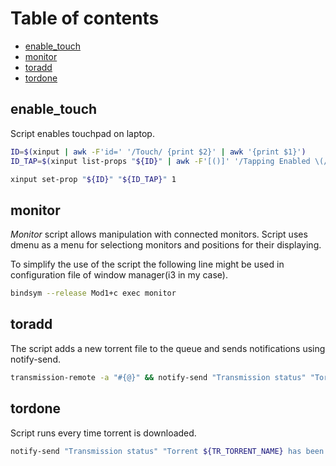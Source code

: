 # Table of contents

- [enable_touch](#touch)
- [monitor](#monitor)
- [toradd](#toradd)
- [tordone](#tordone)

## enable_touch

Script enables touchpad on laptop.

```bash
ID=$(xinput | awk -F'id=' '/Touch/ {print $2}' | awk '{print $1}')
ID_TAP=$(xinput list-props "${ID}" | awk -F'[()]' '/Tapping Enabled \(/ {print $2}')

xinput set-prop "${ID}" "${ID_TAP}" 1
```

## monitor

*Monitor* script allows manipulation with connected monitors. Script uses dmenu as a menu for selectiong monitors and positions for their displaying.

To simplify the use of the script the following line might be used in configuration file of window manager(i3 in my case).

```bash
bindsym --release Mod1+c exec monitor
```

## toradd

The script adds a new torrent file to the queue and sends notifications using notify-send.

```bash
transmission-remote -a "#{@}" && notify-send "Transmission status" "Torrent added"
```

## tordone

Script runs every time torrent is downloaded.


```bash
notify-send "Transmission status" "Torrent ${TR_TORRENT_NAME} has been downloaded successfully"
```
